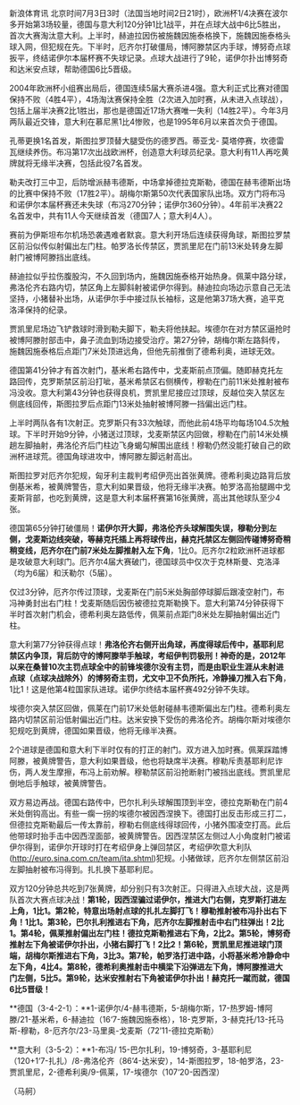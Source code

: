 
新浪体育讯
北京时间7月3日3时（法国当地时间2日21时），欧洲杯1/4决赛在波尔多开始第3场较量，德国与意大利120分钟1比1战平，并在点球大战中6比5胜出，首次大赛淘汰意大利。上半时，赫迪拉因伤被施魏因施泰格换下，施魏因施泰格头球入网，但犯规在先。下半时，厄齐尔打破僵局，博阿滕禁区内手球，博努奇点球扳平，终结诺伊尔本届杯赛不失球记录。点球大战进行了9轮，诺伊尔扑出博努奇和达米安点球，帮助德国6比5晋级。

2004年欧洲杯小组赛出局后，德国连续5届大赛杀进4强。意大利正式比赛对德国保持不败（4胜4平），4场淘汰赛保持全胜（2次进入加时赛，从未进入点球战），包括上届半决赛2比1胜出，那也是德国近17场大赛唯一失利（14胜2平）。今年3月两队最近交锋，意大利在慕尼黑1比4惨败，也是1995年6月以来首次负于德国。


孔蒂更换1名首发，斯图拉罗顶替大腿受伤的德罗西。蒂亚戈-
莫塔停赛，坎德雷瓦继续养伤。布冯第17次出战欧洲杯，创造意大利球员纪录。意大利有11人再吃黄牌就将无缘半决赛，包括此役7名首发。


勒夫改打三中卫，后防增派赫韦德斯，中场拿掉德拉克斯勒，德国在赫韦德斯出场的比赛中保持不败（17胜2平）。胡梅尔斯第50次代表国家队出场。双方门将布冯和诺伊尔本届杯赛还未失球（布冯270分钟；诺伊尔360分钟）。4年前半决赛22名首发中，共有11人今天继续首发（德国7人；意大利4人）。


赛前为伊斯坦布尔机场恐袭遇难者默哀。意大利开场后连续获得角球，斯图拉罗禁区前沿似传似射偏出左门柱。帕罗洛长传禁区，贾凯里尼在门前13米处转身左脚射门被博阿滕挡出底线。


赫迪拉似乎拉伤腹股沟，不久回到场内，施魏因施泰格开始热身。佩莱中路分球，弗洛伦齐右路内切，禁区角上左脚斜射被诺伊尔得到。赫迪拉向场边示意自己无法坚持，小猪替补出场，从诺伊尔手中接过队长袖标，这是他第37场大赛，追平克洛泽保持的纪录。


贾凯里尼场边飞铲救球时滑到勒夫脚下，勒夫将他扶起。埃德尔在对方禁区逼抢时被博阿滕肘部击中，鼻子流血到场边接受治疗。第27分钟，胡梅尔斯左路斜传，施魏因施泰格后点距门7米处顶进远角，但他先前推倒了德希利奥，进球无效。


德国第41分钟才有首次射门，基米希右路传中，戈麦斯前点顶偏。随即赫克托左路回传，克罗斯禁区前沿打呲，基米希禁区右侧横传，穆勒在门前11米处推射被布冯没收。意大利第43分钟也获得良机，贾凯里尼接应过顶球，反越位突入禁区左侧底线回传，斯图拉罗后点距门13米处抽射被博阿滕一挡偏出远门柱。


上半时两队各有1次射正。克罗斯只有33次触球，而他此前4场平均每场104.5次触球。下半时开始9分钟，小猪送过顶球，戈麦斯禁区内回做，穆勒在门前14米处横趟左脚抽射，弗洛伦齐后门柱边飞身蝎勾解围出底线！穆勒仍然没能打破自己的欧洲杯进球荒。德国角球进攻中，博阿滕左脚远射高出。


斯图拉罗对厄齐尔犯规，匈牙利主裁判考绍伊亮出首张黄牌。德希利奥边路背后放倒基米希，被黄牌警告，意大利如果晋级，他将无缘半决赛。帕罗洛高抬腿踢中戈麦斯背部，也吃到黄牌，这是意大利本届杯赛第16张黄牌，高出其他球队至少4张。


德国第65分钟打破僵局！**诺伊尔开大脚，弗洛伦齐头球解围失误，穆勒分到左侧，戈麦斯边线突破，等赫克托插上再将球传出，赫克托禁区左侧回传碰博努奇稍稍变线，厄齐尔在门前7米处左脚推射入左下角**，1比0。厄齐尔2粒欧洲杯进球都是攻破意大利球门。厄齐尔4届大赛破门，德国球员中仅次于克林斯曼、克洛泽（均为6届）和沃勒尔（5届）。


仅过3分钟，厄齐尔传过顶球，戈麦斯在门前5米处胸部停球脚后跟凌空射门，布冯神勇封出右门柱！戈麦斯随后因伤被德拉克斯勒换下。意大利第74分钟获得下半时首次射门机会，德希利奥左路低传，佩莱前点距门8米处左脚抽射偏出近门柱。


意大利第77分钟获得点球！**弗洛伦齐右侧开出角球，再度得球后传中，基耶利尼禁区内争顶，背后防守的博阿滕举手触球，考绍伊判罚极刑！神奇的是，2012年以来在桑普10次主罚点球全中的前锋埃德尔没有主罚，而是由职业生涯从未射进点球（点球决战除外）的博努奇主罚，尤文中卫不负所托，冷静操刀推入右下角**，1比1！这是他第4粒国家队进球。诺伊尔终结本届杯赛492分钟不失球。


埃德尔突入禁区回做，佩莱在门前17米处低射碰赫韦德斯偏出左门柱。德希利奥左路内切禁区前沿低射偏出近门柱。达米安换下受伤的弗洛伦齐。胡梅尔斯对埃德尔犯规吃到黄牌，德国如果晋级，他将无缘半决赛。


2个进球是德国和意大利下半时仅有的打正的射门。双方进入加时赛。佩莱踩踏博阿滕，被黄牌警告，意大利如果晋级，他也将缺席半决赛。穆勒斥责基耶利尼诈伤，两人发生摩擦，布冯上前劝解。穆勒禁区前沿抢断射门被挡出底线。贾凯里尼倒地后手触球，被黄牌警告。


双方易边再战。德国右路传中，巴尔扎利头球解围顶到半空，德拉克斯勒在门前4米处倒钩高出。有些一瘸一拐的埃德尔被因西涅换下。德国打出反击形成三打二，但德拉克斯勒最后一传太靠前，穆勒右侧底线得球回传，小猪外围凌空打高。此后他带球时抬手击中因西涅面部，被黄牌警告。因西涅禁区左侧过人小角度射门被诺伊尔得到，诺伊尔开球时打在考绍伊身上弹回禁区，考绍伊吹意大利队(http://euro.sina.com.cn/team/ita.shtml)犯规。小猪做球，厄齐尔左侧禁区前沿左脚抽射被布冯得到。扎扎换下基耶利尼。



双方120分钟总共吃到7张黄牌，却分别只有3次射正。只得进入点球大战，这是两队首次大赛点球决战！**第1轮，因西涅骗过诺伊尔，推进大门右侧，克罗斯打进左上角，1比1。第2轮，特意出场射点球的扎扎左脚打飞！穆勒推射被布冯扑出右下角！1比1。第3轮，巴尔扎利推进右下角，厄齐尔左脚推射击中右门柱弹出！2比1。第4轮，佩莱推射偏出左门柱！德拉克斯勒推进右下角，2比2。第5轮，博努奇推射左下角被诺伊尔扑出，小猪右脚打飞！2比2！第6轮，贾凯里尼推进球门顶端，胡梅尔斯推进右下角，3比3。第7轮，帕罗洛打进中路，小将基米希冷静命中左下角，4比4。第8轮，德希利奥推射击中横梁下沿弹进左下角，博阿滕推进大门左侧，5比5。第9轮，达米安推射右下角被诺伊尔扑出！赫克托一蹴而就，德国6比5晋级！**


**德国（3-4-2-1）：**1-诺伊尔/4-赫韦德斯，5-胡梅尔斯，17-热罗姆-博阿滕/21-基米希，6-赫迪拉（16‘7-施魏因施泰格），18-克罗斯，3-赫克托/13-托马斯-穆勒，8-厄齐尔/23-马里奥-戈麦斯（72’11-德拉克斯勒）

**意大利（3-5-2）：**1-布冯/ 15-巴尔扎利，19-博努奇，3-基耶利尼（120+1‘7-扎扎）/8-弗洛伦齐（86’4-达米安），14-斯图拉罗，18-帕罗洛，23-贾凯里尼，2-德希利奥/9-佩莱，17-埃德尔（107‘20-因西涅）

（马舸）

